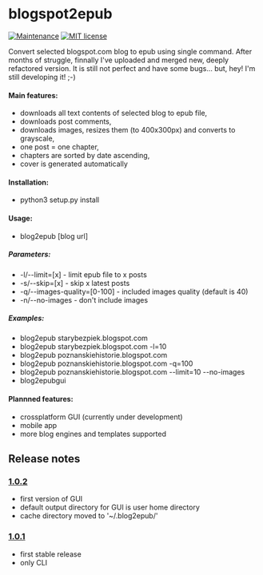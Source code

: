 # blogspot2epub

[![Maintenance](https://img.shields.io/badge/Maintained%3F-yes-green.svg)](https://github.com/bohdanbobrowski/blogspot2epub/graphs/commit-activity) [![MIT license](https://img.shields.io/badge/License-MIT-blue.svg)](https://lbesson.mit-license.org/)


Convert selected blogspot.com blog to epub using single command. After months of struggle, finnally I've uploaded and merged new, deeply refactored version. It is still not perfect and have some bugs... but, hey! I'm still developing it! ;-)

#### Main features:
- downloads all text contents of selected blog to epub file,
- downloads post comments,
- downloads images, resizes them (to 400x300px) and converts to grayscale,
- one post = one chapter,
- chapters are sorted by date ascending,
- cover is generated automatically

#### Installation:
- python3 setup.py install

#### Usage:
- blog2epub [blog url] <parameters>

##### Parameters:
- -l/--limit=[x] - limit epub file to x posts
- -s/--skip=[x] - skip x latest posts
- -q/--images-quality=[0-100] - included images quality (default is 40)
- -n/--no-images - don't include images

##### Examples:
- blog2epub starybezpiek.blogspot.com
- blog2epub starybezpiek.blogspot.com -l=10
- blog2epub poznanskiehistorie.blogspot.com
- blog2epub poznanskiehistorie.blogspot.com -q=100
- blog2epub poznanskiehistorie.blogspot.com --limit=10 --no-images
- blog2epubgui

#### Plannned features:
- crossplatform GUI (currently under development)
- mobile app
- more blog engines and templates supported

## Release notes

### [1.0.2](https://github.com/bohdanbobrowski/blogspot2epub/releases/tag/1.0.2)
- first version of GUI
- default output directory for GUI is user home directory
- cache directory moved to '~/.blog2epub/'

### [1.0.1](https://github.com/bohdanbobrowski/blogspot2epub/releases/tag/1.0.1)
- first stable release
- only CLI 